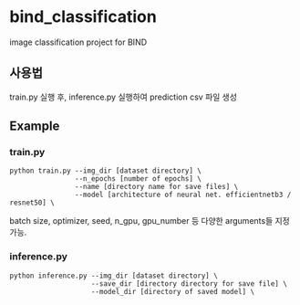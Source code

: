 # bind_classification
image classification project for BIND

## 사용법
train.py 실행 후, inference.py 실행하여 prediction csv 파일 생성

## Example
### train.py
```
python train.py --img_dir [dataset directory] \
                --n_epochs [number of epochs] \
                --name [directory name for save files] \
                --model [architecture of neural net. efficientnetb3 / resnet50] \
```
batch size, optimizer, seed, n_gpu, gpu_number 등 다양한 arguments들 지정 가능.

### inference.py
```
python inference.py --img_dir [dataset directory] \
                    --save_dir [directory directory for save file] \
                    --model_dir [directory of saved model] \
```


